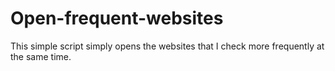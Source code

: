 # Open-frequent-websites
This simple script simply opens the websites that I check more frequently at the same time.
